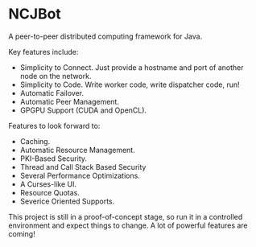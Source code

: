 NCJBot
======

A peer-to-peer distributed computing framework for Java.

Key features include:
* Simplicity to Connect. Just provide a hostname and port of another node on the network.
* Simplicity to Code. Write worker code, write dispatcher code, run!
* Automatic Failover.
* Automatic Peer Management.
* GPGPU Support (CUDA and OpenCL).

Features to look forward to:
* Caching.
* Automatic Resource Management.
* PKI-Based Security.
* Thread and Call Stack Based Security
* Several Performance Optimizations.
* A Curses-like UI.
* Resource Quotas.
* Severice Oriented Supports.

This project is still in a proof-of-concept stage, so run it in a controlled environment and expect things to change.
A lot of powerful features are coming!
